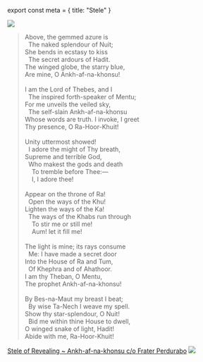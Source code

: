 export const meta = {
title: "Stele"
}

<img className="flush" src="/image/stele.sm.jpg" data-source="Wikimedia Commons" data-link="https://commons.wikimedia.org/wiki/File:Stelae_front.jpg" />
<blockquote>
<p>Above, the gemmed azure is
<br />&nbsp;&nbsp;The naked splendour of Nuit;
<br />She bends in ecstasy to kiss
<br />&nbsp;&nbsp;The secret ardours of Hadit.
<br />The winged globe, the starry blue,
<br />Are mine, O Ankh-af-na-khonsu!
<br />
<br />I am the Lord of Thebes, and I
<br />&nbsp;&nbsp;The inspired forth-speaker of Mentu;
<br />For me unveils the veiled sky,
<br />&nbsp;&nbsp;The self-slain Ankh-af-na-khonsu
<br />Whose words are truth. I invoke, I greet
<br />Thy presence, O Ra-Hoor-Khuit!
<br />
<br />Unity uttermost showed!
<br />&nbsp;&nbsp;I adore the might of Thy breath,
<br />Supreme and terrible God,
<br />&nbsp;&nbsp;Who makest the gods and death
<br />&nbsp;&nbsp;&nbsp;&nbsp;To tremble before Thee:—
<br />&nbsp;&nbsp;&nbsp;&nbsp;I, I adore thee!
<br />
<br />Appear on the throne of Ra!
<br />&nbsp;&nbsp;Open the ways of the Khu!
<br />Lighten the ways of the Ka!
<br />&nbsp;&nbsp;The ways of the Khabs run through
<br />&nbsp;&nbsp;&nbsp;&nbsp;To stir me or still me!
<br />&nbsp;&nbsp;&nbsp;&nbsp;Aum! let it fill me!
<br />
<br />The light is mine; its rays consume
<br />&nbsp;&nbsp;Me: I have made a secret door
<br />Into the House of Ra and Tum,
<br />&nbsp;&nbsp;Of Khephra and of Ahathoor.
<br />I am thy Theban, O Mentu,
<br />The prophet Ankh-af-na-khonsu!
<br />
<br />By Bes-na-Maut my breast I beat;
<br />&nbsp;&nbsp;By wise Ta-Nech I weave my spell.
<br />Show thy star-splendour, O Nuit!
<br />&nbsp;&nbsp;Bid me within thine House to dwell,
<br />O winged snake of light, Hadit!
<br />Abide with me, Ra-Hoor-Khuit!
</p>
</blockquote>
<attr><a href="http://www.thelemapedia.org/index.php/Stele_of_Revealing">Stele of Revealing ~ Ankh-af-na-khonsu c/o Frater Perdurabo</a></attr>

<img src="/image/weaving.png" className="shins" />
